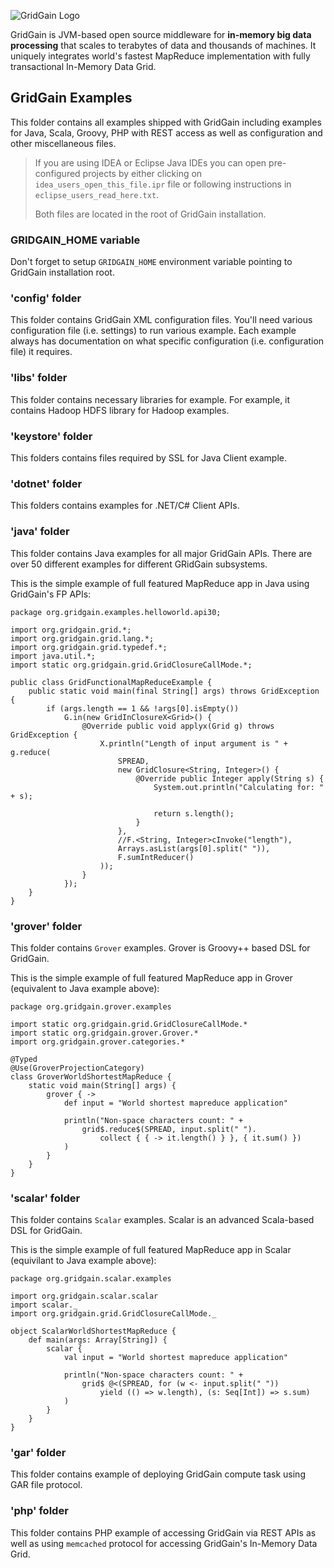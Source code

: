 ![GridGain Logo](http://www.gridgain.com/images/logo/logo_mid.png "GridGain Logo")

GridGain is JVM-based open source middleware for **in-memory big data processing** that scales to terabytes of data and thousands of machines. It uniquely integrates world's fastest MapReduce implementation with fully transactional In-Memory Data Grid.

## GridGain Examples
This folder contains all examples shipped with GridGain including examples for Java, Scala, Groovy, PHP with REST access as well as configuration and other miscellaneous files.

> If you are using IDEA or Eclipse Java IDEs you can open pre-configured projects by either clicking on `idea_users_open_this_file.ipr` file or following instructions in `eclipse_users_read_here.txt`. 
> 
>
> Both files are located in the root of GridGain installation.

### GRIDGAIN_HOME variable
Don't forget to setup `GRIDGAIN_HOME` environment variable pointing to GridGain installation root. 

### 'config' folder
This folder contains GridGain XML configuration files. You'll need various configuration file (i.e. settings) to run various example. Each example always has documentation on what specific configuration (i.e. configuration file) it requires.

### 'libs' folder
This folder contains necessary libraries for example. For example, it contains Hadoop HDFS library for Hadoop examples.

### 'keystore' folder
This folders contains files required by SSL for Java Client example.

### 'dotnet' folder
This folders contains examples for .NET/C# Client APIs.

### 'java' folder
This folder contains Java examples for all major GridGain APIs. There are over 50 different examples for different GRidGain subsystems.

This is the simple example of full featured MapReduce app in Java using GridGain's FP APIs:

    package org.gridgain.examples.helloworld.api30;

    import org.gridgain.grid.*;
    import org.gridgain.grid.lang.*;
    import org.gridgain.grid.typedef.*;
    import java.util.*;
    import static org.gridgain.grid.GridClosureCallMode.*;

    public class GridFunctionalMapReduceExample {
        public static void main(final String[] args) throws GridException {
            if (args.length == 1 && !args[0].isEmpty())
                G.in(new GridInClosureX<Grid>() {
                    @Override public void applyx(Grid g) throws GridException {
                        X.println("Length of input argument is " + g.reduce(
                            SPREAD,
                            new GridClosure<String, Integer>() {
                                @Override public Integer apply(String s) {
                                    System.out.println("Calculating for: " + s);

                                    return s.length();
                                }
                            },
                            //F.<String, Integer>cInvoke("length"),
                            Arrays.asList(args[0].split(" ")),
                            F.sumIntReducer()
                        ));
                    }
                });
        }
    }


### 'grover' folder
This folder contains `Grover` examples. Grover is Groovy++ based DSL for GridGain.

This is the simple example of full featured MapReduce app in Grover (equivalent to Java example above):

    package org.gridgain.grover.examples

    import static org.gridgain.grid.GridClosureCallMode.*
    import static org.gridgain.grover.Grover.*
    import org.gridgain.grover.categories.*

    @Typed
    @Use(GroverProjectionCategory)
    class GroverWorldShortestMapReduce {
        static void main(String[] args) {
            grover { ->
                def input = "World shortest mapreduce application"

                println("Non-space characters count: " +
                    grid$.reduce$(SPREAD, input.split(" ").
                    	collect { { -> it.length() } }, { it.sum() })
                )
            }
        }
    }


### 'scalar' folder
This folder contains `Scalar` examples. Scalar is an advanced Scala-based DSL for GridGain.

This is the simple example of full featured MapReduce app in Scalar (equivilant to Java example above):
 
    package org.gridgain.scalar.examples
	
    import org.gridgain.scalar.scalar
    import scalar._
    import org.gridgain.grid.GridClosureCallMode._
    
    object ScalarWorldShortestMapReduce {
        def main(args: Array[String]) {
            scalar {
                val input = "World shortest mapreduce application"
    
                println("Non-space characters count: " +
                    grid$ @<(SPREAD, for (w <- input.split(" ")) 
                        yield (() => w.length), (s: Seq[Int]) => s.sum)
                )
            }
        }    
    }
	

### 'gar' folder
This folder contains example of deploying GridGain compute task using GAR file protocol.

### 'php' folder
This folder contains PHP example of accessing GridGain via REST APIs as well as using `memcached` protocol for accessing GridGain's In-Memory Data Grid.



